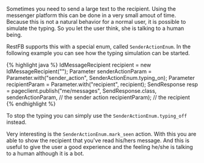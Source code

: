 Sometimes you need to send a large text to the recipient. Using the messenger platform this can be done in a very small amout of time. Because this is not a natural behavior for a normal user, it is possible to simulate the typing. 
So you let the user think, she is talking to a human being.

RestFB supports this with a special enum, called `SenderActionEnum`. In the following example you can see how the typing simulation can be started.

{% highlight java %}
IdMessageRecipient recipient = new IdMessageRecipient("<userID>");
Parameter senderActionParam = Parameter.with("sender_action", SenderActionEnum.typing_on);
Parameter recipientParam = Parameter.with("recipient", recipient);
SendResponse resp = pageclient.publish("me/messages", SendResponse.class,
     senderActionParam, // the sender action
     recipientParam); // the recipient
{% endhighlight %}

To stop the typing you can simply use the `SenderActionEnum.typing_off` instead.

Very interesting is the `SenderActionEnum.mark_seen` action. With this you are able to show the recipient that you've read his/hers message. And this is useful to give the user a good experience and the feeling he/she is talking to a human although it is a bot.